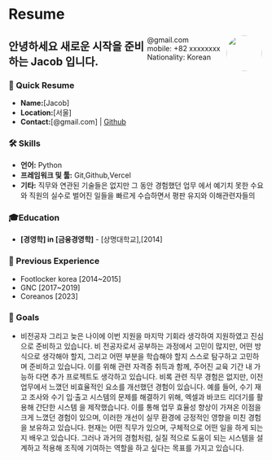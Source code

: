 # Resume

<img style="float:right;border-radius:50%;width:70px;padding:6px" src="/images/doh.webp" />

<span style="float:right;padding:6px"> 
  @gmail.com <br> mobile: +82 xxxxxxxx <br> Nationality: Korean 
</span>

## 안녕하세요 새로운 시작을 준비하는 Jacob 입니다.  


### 📄 Quick Resume

- **Name:**[Jacob]
- **Location:**[서울]
- **Contact:**[@gmail.com] | [Github](https://github.com/Jacob-53)


### 🛠️ Skills

- **언어:** Python
- **프레임워크 및 툴:** Git,Github,Vercel
- **기타:** 직무와 연관된 기술들은 없지만 그 동안 경험했던 업무 에서 예기치 못한 수요와 직원의 실수로 벌어진 일들을 빠르게 수습하면서 평판 유지와 이해관련자들의 

### 🎓Education
- **[경영학] in [금융경영학]** - [상명대학교],[2014]

### 🏢 Previous Experience
- Footlocker korea [2014~2015]
- GNC [2017~2019]
- Coreanos [2023]

### 🎯 Goals
- 비전공자 그리고 늦은 나이에 이번 지원을 마지막 기회라 생각하여 지원하였고 진심으로 준비하고 있습니다. 비
전공자로서 공부하는 과정에서 고민이 많지만, 어떤 방식으로 생각해야 할지, 그리고 어떤 부분을 학습해야 할지
스스로 탐구하고 고민하며 준비하고 있습니다. 이를 위해 관련 자격증 취득과 함께, 주어진 교육 기간 내 가능하
다면 추가 프로젝트도 생각하고 있습니다.
비록 관련 직무 경험은 없지만, 이전 업무에서 느꼈던 비효율적인 요소를 개선했던 경험이 있습니다. 예를 들어,
수기 재고 조사와 수기 입·출고 시스템의 문제를 해결하기 위해, 엑셀과 바코드 리더기를 활용해 간단한 시스템
을 제작했습니다. 이를 통해 업무 효율성 향상이 가져온 이점을 크게 느꼈던 경험이 있으며, 이러한 개선이 실무
환경에 긍정적인 영향을 미친 경험을 보유하고 있습니다.
현재는 어떤 직무가 있으며, 구체적으로 어떤 일을 하게 되는지 배우고 있습니다. 그러나 과거의 경험처럼, 실질
적으로 도움이 되는 시스템을 설계하고 적용해 조직에 기여하는 역할을 하고 싶다는 목표를 가지고 있습니다.


